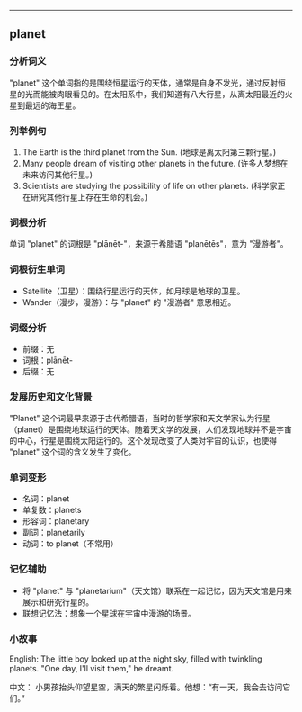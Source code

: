 
---------------
## planet
### 分析词义
"planet" 这个单词指的是围绕恒星运行的天体，通常是自身不发光，通过反射恒星的光而能被肉眼看见的。在太阳系中，我们知道有八大行星，从离太阳最近的火星到最远的海王星。

### 列举例句
1. The Earth is the third planet from the Sun. (地球是离太阳第三颗行星。)
2. Many people dream of visiting other planets in the future. (许多人梦想在未来访问其他行星。)
3. Scientists are studying the possibility of life on other planets. (科学家正在研究其他行星上存在生命的机会。)

### 词根分析
单词 "planet" 的词根是 "plānēt-"，来源于希腊语 "planētēs"，意为 "漫游者"。

### 词根衍生单词
- Satellite（卫星）：围绕行星运行的天体，如月球是地球的卫星。
- Wander（漫步，漫游）：与 "planet" 的 "漫游者" 意思相近。

### 词缀分析
- 前缀：无
- 词根：plānēt-
- 后缀：无

### 发展历史和文化背景
"Planet" 这个词最早来源于古代希腊语，当时的哲学家和天文学家认为行星（planet）是围绕地球运行的天体。随着天文学的发展，人们发现地球并不是宇宙的中心，行星是围绕太阳运行的。这个发现改变了人类对宇宙的认识，也使得 "planet" 这个词的含义发生了变化。

### 单词变形
- 名词：planet
- 单复数：planets
- 形容词：planetary
- 副词：planetarily
- 动词：to planet（不常用）

### 记忆辅助
- 将 "planet" 与 "planetarium"（天文馆）联系在一起记忆，因为天文馆是用来展示和研究行星的。
- 联想记忆法：想象一个星球在宇宙中漫游的场景。

### 小故事
English:
The little boy looked up at the night sky, filled with twinkling planets. "One day, I'll visit them," he dreamt.

中文：
小男孩抬头仰望星空，满天的繁星闪烁着。他想：“有一天，我会去访问它们。”

